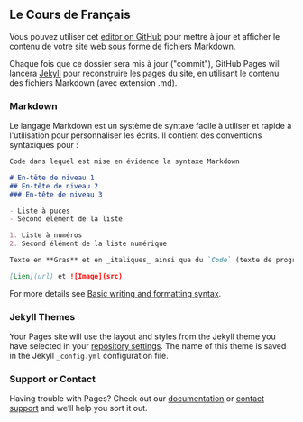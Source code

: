 ## Le Cours de Français

Vous pouvez utiliser cet [editor on GitHub](https://github.com/FrancaisAuBac/LeCoursDeFrancais/edit/gh-pages/index.md) pour mettre à jour et afficher le contenu de votre site web sous forme de fichiers Markdown.

Chaque fois que ce dossier sera mis à jour ("commit"), GitHub Pages will lancera [Jekyll](https://jekyllrb.com/) pour reconstruire les pages du site, en utilisant le contenu des fichiers Markdown (avec extension .md).

### Markdown

Le langage Markdown est un système de syntaxe facile à utiliser et rapide à l'utilisation pour personnaliser les écrits. 
Il contient des conventions syntaxiques pour :

```markdown
Code dans lequel est mise en évidence la syntaxe Markdown

# En-tête de niveau 1
## En-tête de niveau 2
### En-tête de niveau 3

- Liste à puces
- Second élément de la liste

1. Liste à numéros
2. Second élément de la liste numérique

Texte en **Gras** et en _italiques_ ainsi que du `Code` (texte de programmation)

[Lien](url) et ![Image](src)
```

For more details see [Basic writing and formatting syntax](https://docs.github.com/en/github/writing-on-github/getting-started-with-writing-and-formatting-on-github/basic-writing-and-formatting-syntax).

### Jekyll Themes

Your Pages site will use the layout and styles from the Jekyll theme you have selected in your [repository settings](https://github.com/FrancaisAuBac/LeCoursDeFrancais/settings/pages). The name of this theme is saved in the Jekyll `_config.yml` configuration file.

### Support or Contact

Having trouble with Pages? Check out our [documentation](https://docs.github.com/categories/github-pages-basics/) or [contact support](https://support.github.com/contact) and we’ll help you sort it out.
